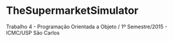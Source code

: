 # TheSupermarketSimulator
Trabalho 4 - Programação Orientada a Objeto / 1º Semestre/2015 - ICMC/USP São Carlos
